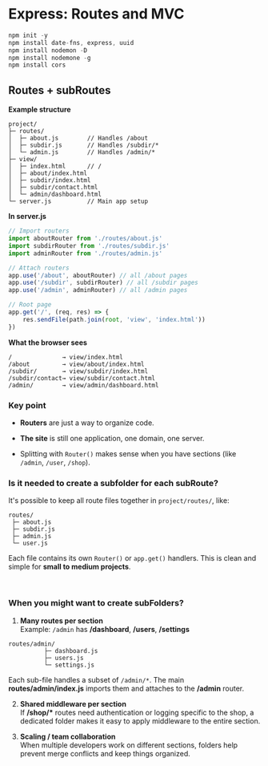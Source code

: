 # Express: Routes and MVC

```js
npm init -y
npm install date-fns, express, uuid
npm install nodemon -D
npm install nodemone -g
npm install cors
```

## Routes + subRoutes

**Example structure**

```
project/
├─ routes/
│  ├─ about.js        // Handles /about
│  ├─ subdir.js       // Handles /subdir/*
│  └─ admin.js        // Handles /admin/*
├─ view/
│  ├─ index.html      // /
│  ├─ about/index.html
│  ├─ subdir/index.html
│  ├─ subdir/contact.html
│  └─ admin/dashboard.html
└─ server.js          // Main app setup
```

**In server.js**

```js
// Import routers
import aboutRouter from './routes/about.js'
import subdirRouter from './routes/subdir.js'
import adminRouter from './routes/admin.js'

// Attach routers
app.use('/about', aboutRouter) // all /about pages
app.use('/subdir', subdirRouter) // all /subdir pages
app.use('/admin', adminRouter) // all /admin pages

// Root page
app.get('/', (req, res) => {
	res.sendFile(path.join(root, 'view', 'index.html'))
})
```

**What the browser sees**

```
/              → view/index.html
/about         → view/about/index.html
/subdir/       → view/subdir/index.html
/subdir/contact→ view/subdir/contact.html
/admin/        → view/admin/dashboard.html
```

### Key point

- **Routers** are just a way to organize code.

- **The site** is still one application, one domain, one server.

- Splitting with `Router()` makes sense when you have sections (like `/admin`, `/user`, `/shop`).

### **Is it needed to create a subfolder for each subRoute?**

It's possible to keep all route files together in `project/routes/`, like:

```
routes/
 ├─ about.js
 ├─ subdir.js
 ├─ admin.js
 └─ user.js
```

Each file contains its own `Router()` or `app.get()` handlers. This is clean and simple for **small to medium projects**.

<br />

### When you might want to create subFolders?

1. **Many routes per section**  
   Example: `/admin` has **/dashboard**, **/users**, **/settings**

```
routes/admin/
          ├─ dashboard.js
          ├─ users.js
          └─ settings.js
```

Each sub-file handles a subset of `/admin/*`. The main **routes/admin/index.js** imports them and attaches to the **/admin** router.

2. **Shared middleware per section**  
   If **/shop/\*** routes need authentication or logging specific to the shop, a dedicated folder makes it easy to apply middleware to the entire section.

3. **Scaling / team collaboration**  
   When multiple developers work on different sections, folders help prevent merge conflicts and keep things organized.
